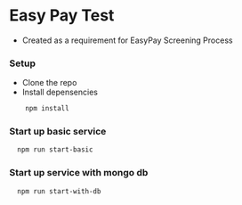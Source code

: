# Easy Pay Test

- Created as a requirement for EasyPay Screening Process

### Setup
- Clone the repo
- Install depensencies
```bash
    npm install
```

### Start up basic service
```bash
  npm run start-basic
```

### Start up service with mongo db
```bash
  npm run start-with-db
```
